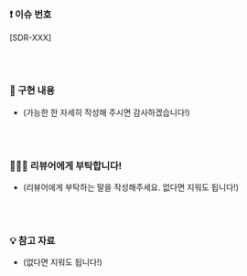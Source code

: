 ### ❗️ 이슈 번호

[SDR-XXX]

<br><br>

### 📝 구현 내용

- (가능한 한 자세히 작성해 주시면 감사하겠습니다!)

<br><br>

### 🙇🏻‍♂️ 리뷰어에게 부탁합니다!

- (리뷰어에게 부탁하는 말을 작성해주세요. 없다면 지워도 됩니다!)

<br><br>

### 💡 참고 자료

- (없다면 지워도 됩니다!)
